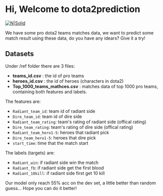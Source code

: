 # Hi, Welcome to dota2prediction

[![N|Solid](https://cldup.com/dTxpPi9lDf.thumb.png)](https://nodesource.com/products/nsolid)

We have some pro dota2 teams matches data, we want to predict some match result using these data, do you have any idears? Give it a try!

## Datasets
Under /ref folder there are 3 files:
  - **teams_id.csv** : the id of pro teams
  - **heroes_id.csv** : the id of heroes (characters in dota2)
  - **Top_1000_teams_mathces.csv** : matches data of top 1000 pro teams, containing      both features and labels.

The features are:
  - `Radiant_team_id`: team id of radiant side
  - `Dire_team_id`: team id of dire side
  - `Radiant_team_rating`: team's rating of radiant side (offical rating)
  - `Dire_team_rating`: team's rating of dire side (offical rating)
  - `Radiant_team_hero1-5`: heroes that radiant pick
  - `Dire_team_hero1-5`: heroes that dire pick
  - `start_time`: time that the match start
 
The labels (targets) are:
  - `Radiant_win`: if radiant side win the match
  - `Radiant_fb`: if radiant side get the first blood
  - `Radiant_10kill`: if radiant side first get 10 kill

Our model only reach 55% acc on the dev set, a little better than random guess...
Hope you can do it better!
